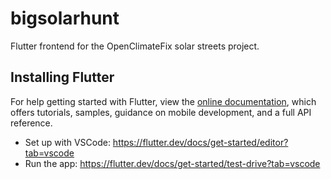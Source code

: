 # bigsolarhunt

Flutter frontend for the OpenClimateFix solar streets project.

## Installing Flutter
For help getting started with Flutter, view the
[online documentation](https://flutter.dev/docs), which offers tutorials,
samples, guidance on mobile development, and a full API reference. 

- Set up with VSCode: https://flutter.dev/docs/get-started/editor?tab=vscode
- Run the app: https://flutter.dev/docs/get-started/test-drive?tab=vscode
